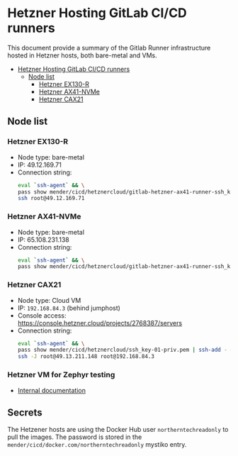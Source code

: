 # Hetzner Hosting GitLab CI/CD runners

This document provide a summary of the Gitlab Runner infrastructure hosted
in Hetzner hosts, both bare-metal and VMs.

- [Hetzner Hosting GitLab CI/CD runners](#hetzner-hosting-gitlab-cicd-runners)
  - [Node list](#node-list)
    - [Hetzner EX130-R](#hetzner-ex130-r)
    - [Hetzner AX41-NVMe](#hetzner-ax41-nvme)
    - [Hetzner CAX21](#hetzner-cax21)


## Node list

### Hetzner EX130-R
* Node type: bare-metal
* IP: 49.12.169.71
* Connection string:
  ```bash
  eval `ssh-agent` && \
  pass show mender/cicd/hetznercloud/gitlab-hetzner-ax41-runner-ssh_key-priv.pem | ssh-add - && \
  ssh root@49.12.169.71
  ```

### Hetzner AX41-NVMe
* Node type: bare-metal
* IP: 65.108.231.138 
* Connection string:
  ```bash
  eval `ssh-agent` && \
  pass show mender/cicd/hetznercloud/gitlab-hetzner-ax41-runner-ssh_key-priv.pem | ssh-add - && ssh root@65.108.231.138
  ```

### Hetzner CAX21
* Node type: Cloud VM
* IP: `192.168.84.3` (behind jumphost)
* Console access: https://console.hetzner.cloud/projects/2768387/servers
* Connection string:
  ```bash
  eval `ssh-agent` && \
  pass show mender/cicd/hetznercloud/ssh_key-01-priv.pem | ssh-add - && \
  ssh -J root@49.13.211.148 root@192.168.84.3
  ```

### Hetzner VM for Zephyr testing
* [Internal documentation](https://github.com/NorthernTechHQ/sre-iac/tree/main/hetzner-zephyr-qa)


## Secrets

The Hetzener hosts are using the Docker Hub user `northerntechreadonly` to pull
the images. The password is stored in the `mender/cicd/docker.com/northerntechreadonly`
mystiko entry.

